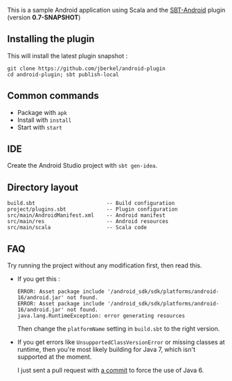 This is a sample Android application using Scala and the
[SBT-Android](https://github.com/jberkel/android-plugin) plugin (version
**0.7-SNAPSHOT**)

## Installing the plugin

This will install the latest plugin snapshot :

    git clone https://github.com/jberkel/android-plugin
    cd android-plugin; sbt publish-local
    
## Common commands

  * Package with `apk`
  * Install with `install`
  * Start with `start`

## IDE

Create the Android Studio project with `sbt gen-idea`.

## Directory layout

```
build.sbt                       -- Build configuration
project/plugins.sbt             -- Plugin configuration
src/main/AndroidManifest.xml    -- Android manifest
src/main/res                    -- Android resources
src/main/scala                  -- Scala code
```

## FAQ

Try running the project without any modification first, then read this.

  * If you get this :

        ERROR: Asset package include '/android_sdk/sdk/platforms/android-16/android.jar' not found.
        ERROR: Asset package include '/android_sdk/sdk/platforms/android-16/android.jar' not found.
        java.lang.RuntimeException: error generating resources
    
    Then change the `platformName` setting in `build.sbt` to the right version.
    
  * If you get errors like `UnsupportedClassVersionError` or missing classes at runtime,
    then you're most likely building for Java 7, which isn't supported at the moment.

    I just sent a pull request with [a commit](https://github.com/fxthomas/android-plugin/commit/87bb0dea5f4e038cfc8c4c9d5802681936af40f1)
    to force the use of Java 6.
